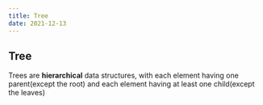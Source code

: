 ```yaml
---
title: Tree
date: 2021-12-13
---
```

## Tree
Trees are **hierarchical** data structures, with each element having one parent(except the root) and each element having at least one child(except the leaves)